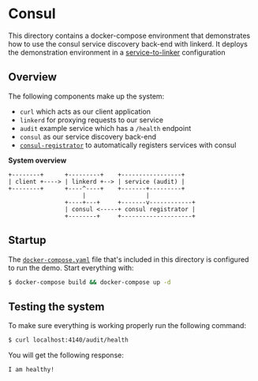 # Consul

This directory contains a docker-compose environment that demonstrates
how to use the consul service discovery back-end with linkerd. It deploys the demonstration environment in a
[service-to-linker](https://linkerd.io/in-depth/deployment/#service-to-linker)
configuration

## Overview
The following components make up the system:
* `curl` which acts as our client application
* `linkerd` for proxying requests to our service
* `audit` example service which has a `/health` endpoint
* `consul` as our service discovery back-end
* [`consul-registrator`](https://github.com/gliderlabs/registrator)
to automatically registers services with consul

**System overview**
```
+--------+      +---------+    +-----------------+
| client +----> | linkerd +--> | service (audit) |
+--------+      +----^----+    +-------+---------+
                     |                 |
                +----+---+     +-------v------------+
                | consul <-----+ consul registrator |
                +--------+     +--------------------+
```


## Startup

The [`docker-compose.yaml`](docker-compose.yaml) file that's included
in this directory is configured to run the demo. Start everything with:

```bash
$ docker-compose build && docker-compose up -d
```

## Testing the system
To make sure everything is working properly run the following command:
```bash
$ curl localhost:4140/audit/health
```

You will get the following response:
```bash
I am healthy!
```